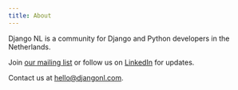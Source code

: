 ```yaml
---
title: About
---
```


<!--
This content will be displayed at the top of the index page.
You can leave this empty if you don’t want to show any content.
-->

Django NL is a community for Django and Python developers in the Netherlands.

Join [our mailing list](https://preview.mailerlite.io/forms/1666986/159998885507368845/share) or follow us on [LinkedIn](https://www.linkedin.com/company/djangonl/) for updates.

Contact us at hello@djangonl.com.